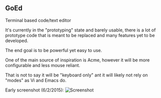 ## GoEd 
Terminal based code/text editor

It's currently in the "prototyping" state and barely usable, there is a lot of 
prototype code that is meant to be replaced and many features yet to be developed.

The end goal is to be powerful yet easy to use.

One of the main source of inspiration is Acme, however it will be more 
configurable and less mouse reliant.

That is not to say it will be "keyboard only" ant it will likely not rely on 
"modes" as Vi and Emacs do.

Early screenshot (6/2/2015): 
![Screenshot](https://raw.github.com/tcolar/goed/master/screenshot.png)


